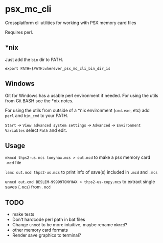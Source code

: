 # psx_mc_cli
Crossplatform cli utilities for working with PSX memory card files

Requires perl.

## *nix

Just add the `bin` dir to PATH.

`export PATH=$PATH:wherever_psx_mc_cli_bin_dir_is`

## Windows

Git for Windows has a usable perl environment if needed. For using the utils from Git BASH see the *nix notes.

For using the utils from outside of a *nix environment (`cmd.exe`, etc) add `perl` and `bin_cmd` to your PATH.

`Start` -> `View advanced system settings` -> `Advanced` -> `Environment Variables` select `Path` and edit.

## Usage

`mkmcd thps2-us.mcs tonyhax.mcs > out.mcd` to make a psx memory card `.mcd` file

`lsmc out.mcd thps2-us.mcs` to print info of save(s) included in `.mcd` and `.mcs`

`unmcd out.cmd BESLEM-99999TONYHAX > thps2-us-copy.mcs` to extract single saves (`.mcs`) from `.mcd`

## TODO
- make tests
- Don't hardcode perl path in bat files
- Change `unmcd` to be more intuitive, maybe rename `mkmcd`?
- other memory card formats
- Render save graphics to terminal?